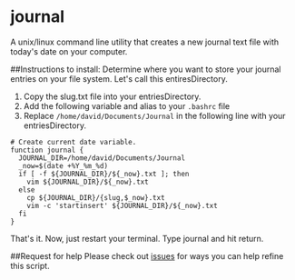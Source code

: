 # journal
A unix/linux command line utility that creates a new journal text file with today's date on your computer.

##Instructions to install:
Determine where you want to store your journal entries on your file system. Let's call this entiresDirectory.

1. Copy the slug.txt file into your entriesDirectory.
2. Add the following variable and alias to your `.bashrc` file
3. Replace `/home/david/Documents/Journal` in the following line with your entriesDirectory.
```
# Create current date variable.
function journal {
  JOURNAL_DIR=/home/david/Documents/Journal
  _now=$(date +%Y_%m_%d)
  if [ -f ${JOURNAL_DIR}/${_now}.txt ]; then 
    vim ${JOURNAL_DIR}/${_now}.txt
  else
    cp ${JOURNAL_DIR}/{slug,$_now}.txt
    vim -c 'startinsert' ${JOURNAL_DIR}/${_now}.txt
  fi
}
```
That's it. Now, just restart your terminal. Type journal and hit return.

##Request for help
Please check out [issues](https://github.com/davidkneely/journal/issues) for ways you can help refine this script.
